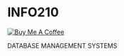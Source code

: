 # INFO210

<a href="https://www.buymeacoffee.com/mulrex" target="_blank"><img src="https://www.buymeacoffee.com/assets/img/custom_images/yellow_img.png" alt="Buy Me A Coffee" style="height: auto !important;width: auto !important;" ></a>

DATABASE MANAGEMENT SYSTEMS
